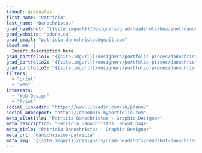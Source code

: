 ```yaml
---
layout: graduates
first_name: "Patricia"
last_name: "Danochristos"
grad_headshot: "{{site.imgurl}}/designers/grad-headshots/headshot-danochristos-patricia.jpg"
grad_website: "pdano.ca"
grad_email: "patricia.danochristos@gmail.com"
about_me: |
  Insert description here.
grad_portfolio1: "{{site.imgurl}}/designers/portfolio-pieces/danochristos-patricia-portfolio1.jpg"
grad_portfolio2: "{{site.imgurl}}/designers/portfolio-pieces/danochristos-patricia-portfolio2.jpg"
grad_portfolio3: "{{site.imgurl}}/designers/portfolio-pieces/danochristos-patricia-portfolio3.jpg"
filters:
  - "print"
  - "web"
interests:
  - "Web Design"
  - "Print"
social_linkedin: "https://www.linkedin.com/in/pdano/"
social_adobeport: "https://dano0015.myportfolio.com"
meta_sitetitle: "Patricia Danochristos · Graphic Designer"
meta_description: "Patricia Danochristos' about page"
meta_title: "Patricia Danochristos · Graphic Designer"
meta_url: "danochristos-patricia"
meta_img: "{{site.imgurl}}/designers/grad-headshots/headshot-danochristos-patricia.jpg"
---
```

